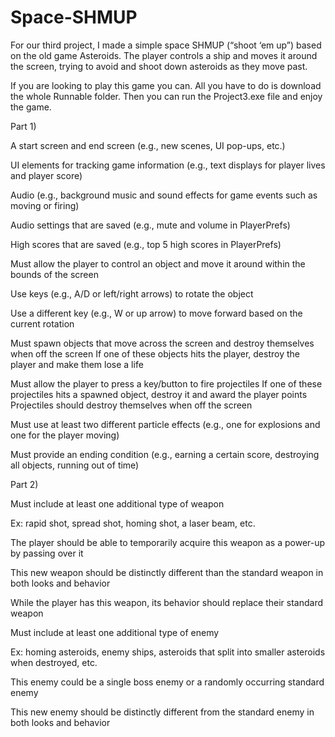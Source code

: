 # Space-SHMUP
For our third project, I made a simple space SHMUP (“shoot ‘em up”) based on the old game Asteroids. The player controls a ship and moves it around the screen, trying to avoid and shoot down asteroids as they move past. 
 
If you are looking to play this game you can. All you have to do is download the whole Runnable folder. Then you can run the Project3.exe file and enjoy the game.
 
Part 1)
 
A start screen and end screen (e.g., new scenes, UI pop-ups, etc.)
 
UI elements for tracking game information (e.g., text displays for player lives and player score)
 
Audio (e.g., background music and sound effects for game events such as moving or firing)
 
Audio settings that are saved (e.g., mute and volume in PlayerPrefs)
 
High scores that are saved (e.g., top 5 high scores in PlayerPrefs)  
 
Must allow the player to control an object and move it around within the bounds of the screen 
 
Use keys (e.g., A/D or left/right arrows) to rotate the object 
 
Use a different key (e.g., W or up arrow) to move forward based on the current rotation  
 
Must spawn objects that move across the screen and destroy themselves when off the screen 
If one of these objects hits the player, destroy the player and make them lose a life  
 
Must allow the player to press a key/button to fire projectiles 
If one of these projectiles hits a spawned object, destroy it and award the player points 
Projectiles should destroy themselves when off the screen 
 
Must use at least two different particle effects (e.g., one for explosions and one for the player moving)  
 
Must provide an ending condition (e.g., earning a certain score, destroying all objects, running out of time) 

Part 2)

Must include at least one additional type of weapon

  Ex: rapid shot, spread shot, homing shot, a laser beam, etc.
  
  The player should be able to temporarily acquire this weapon as a power-up by passing over it
  
  This new weapon should be distinctly different than the standard weapon in both looks and behavior

  While the player has this weapon, its behavior should replace their standard weapon

Must include at least one additional type of enemy
  
  Ex: homing asteroids, enemy ships, asteroids that split into smaller asteroids when destroyed, etc.

  This enemy could be a single boss enemy or a randomly occurring standard enemy
  
  This new enemy should be distinctly different from the standard enemy in both looks and behavior 

